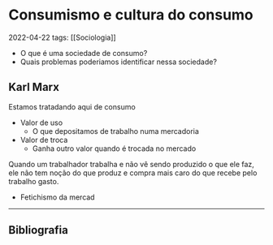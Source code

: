 # Consumismo e cultura do consumo
2022-04-22
tags: [[Sociologia]]

* O que é uma sociedade de consumo?
* Quais problemas poderiamos identificar nessa sociedade?

## Karl Marx

Estamos tratadando aqui de consumo 

* Valor de uso
	* O que depositamos de trabalho numa mercadoria
* Valor de troca
	* Ganha outro valor quando é trocada no mercado

Quando um trabalhador trabalha e não vê sendo produzido o que ele faz, ele não tem noção do que produz e compra mais caro do que recebe pelo trabalho gasto.

* Fetichismo da mercad

-----------------------------------------------
## Bibliografia